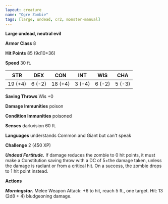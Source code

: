 ```yaml
---
layout: creature
name: "Ogre Zombie"
tags: [large, undead, cr2, monster-manual]
---
```


**Large undead, neutral evil**

**Armor Class** 8

**Hit Points** 85 (9d10+36)

**Speed** 30 ft.

|   STR   |   DEX   |   CON   |   INT   |   WIS   |   CHA   |
|:-----:|:-----:|:-----:|:-----:|:-----:|:-----:|
| 19 (+4) | 6 (-2) | 18 (+4) | 3 (-4) | 6 (-2) | 5 (-3) |

**Saving Throws** Wis +0

**Damage Immunities** poison

**Condition Immunities** poisoned

**Senses** darkvision 60 ft.

**Languages** understands Common and Giant but can't speak

**Challenge** 2 (450 XP)

***Undead Fortitude.*** If damage reduces the zombie to 0 hit points, it must make a Constitution saving throw with a DC of 5+the damage taken, unless the damage is radiant or from a critical hit. On a success, the zombie drops to 1 hit point instead.

**Actions**

***Morningstar.*** Melee Weapon Attack: +6 to hit, reach 5 ft., one target. Hit: 13 (2d8 + 4) bludgeoning damage.

